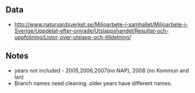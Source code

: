 ## Data
- http://www.naturvardsverket.se/Miljoarbete-i-samhallet/Miljoarbete-i-Sverige/Uppdelat-efter-omrade/Utslappshandel/Resultat-och-uppfoljning/Listor-over-utslapp-och-tilldelning/

## Notes
- years not included - 2005,2006,2007(no NAP), 2008 (no Kommun and lan)
- Branch names need cleaning. older years have different names.
